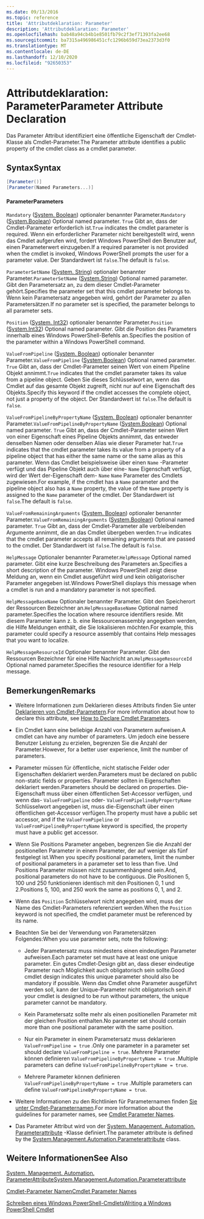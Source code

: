 ```yaml
---
ms.date: 09/13/2016
ms.topic: reference
title: 'Attributdeklaration: Parameter'
description: 'Attributdeklaration: Parameter'
ms.openlocfilehash: bab48a94cb4b1e8501fb79c2f3ef71393fa2ee68
ms.sourcegitcommit: ba7315a496986451cfc1296b659d73ea2373d3f0
ms.translationtype: MT
ms.contentlocale: de-DE
ms.lasthandoff: 12/10/2020
ms.locfileid: "92650353"
---
```

# <a name="parameter-attribute-declaration"></a><span data-ttu-id="8400a-103">Attributdeklaration: Parameter</span><span class="sxs-lookup"><span data-stu-id="8400a-103">Parameter Attribute Declaration</span></span>

<span data-ttu-id="8400a-104">Das Parameter Attribut identifiziert eine öffentliche Eigenschaft der Cmdlet-Klasse als Cmdlet-Parameter.</span><span class="sxs-lookup"><span data-stu-id="8400a-104">The Parameter attribute identifies a public property of the cmdlet class as a cmdlet parameter.</span></span>

## <a name="syntax"></a><span data-ttu-id="8400a-105">Syntax</span><span class="sxs-lookup"><span data-stu-id="8400a-105">Syntax</span></span>

```csharp
[Parameter()]
[Parameter(Named Parameters...)]
```

#### <a name="parameters"></a><span data-ttu-id="8400a-106">Parameter</span><span class="sxs-lookup"><span data-stu-id="8400a-106">Parameters</span></span>

<span data-ttu-id="8400a-107">`Mandatory` ([System. Boolean](/dotnet/api/System.Boolean)) optionaler benannter Parameter.</span><span class="sxs-lookup"><span data-stu-id="8400a-107">`Mandatory` ([System.Boolean](/dotnet/api/System.Boolean)) Optional named parameter.</span></span> <span data-ttu-id="8400a-108">`True` Gibt an, dass der Cmdlet-Parameter erforderlich ist.</span><span class="sxs-lookup"><span data-stu-id="8400a-108">`True` indicates the cmdlet parameter is required.</span></span> <span data-ttu-id="8400a-109">Wenn ein erforderlicher Parameter nicht bereitgestellt wird, wenn das Cmdlet aufgerufen wird, fordert Windows PowerShell den Benutzer auf, einen Parameterwert einzugeben.</span><span class="sxs-lookup"><span data-stu-id="8400a-109">If a required parameter is not provided when the cmdlet is invoked, Windows PowerShell prompts the user for a parameter value.</span></span> <span data-ttu-id="8400a-110">Der Standardwert ist `false`.</span><span class="sxs-lookup"><span data-stu-id="8400a-110">The default is `false`.</span></span>

<span data-ttu-id="8400a-111">`ParameterSetName` ([System. String](/dotnet/api/System.String)) optionaler benannter Parameter.</span><span class="sxs-lookup"><span data-stu-id="8400a-111">`ParameterSetName` ([System.String](/dotnet/api/System.String)) Optional named parameter.</span></span> <span data-ttu-id="8400a-112">Gibt den Parametersatz an, zu dem dieser Cmdlet-Parameter gehört.</span><span class="sxs-lookup"><span data-stu-id="8400a-112">Specifies the parameter set that this cmdlet parameter belongs to.</span></span> <span data-ttu-id="8400a-113">Wenn kein Parametersatz angegeben wird, gehört der Parameter zu allen Parametersätzen.</span><span class="sxs-lookup"><span data-stu-id="8400a-113">If no parameter set is specified, the parameter belongs to all parameter sets.</span></span>

<span data-ttu-id="8400a-114">`Position` ([System. Int32](/dotnet/api/System.Int32)) optionaler benannter Parameter.</span><span class="sxs-lookup"><span data-stu-id="8400a-114">`Position` ([System.Int32](/dotnet/api/System.Int32)) Optional named parameter.</span></span> <span data-ttu-id="8400a-115">Gibt die Position des Parameters innerhalb eines Windows PowerShell-Befehls an.</span><span class="sxs-lookup"><span data-stu-id="8400a-115">Specifies the position of the parameter within a Windows PowerShell command.</span></span>

<span data-ttu-id="8400a-116">`ValueFromPipeline` ([System. Boolean](/dotnet/api/System.Boolean)) optionaler benannter Parameter.</span><span class="sxs-lookup"><span data-stu-id="8400a-116">`ValueFromPipeline` ([System.Boolean](/dotnet/api/System.Boolean)) Optional named parameter.</span></span> <span data-ttu-id="8400a-117">`True` Gibt an, dass der Cmdlet-Parameter seinen Wert von einem Pipeline Objekt annimmt.</span><span class="sxs-lookup"><span data-stu-id="8400a-117">`True` indicates that the cmdlet parameter takes its value from a pipeline object.</span></span> <span data-ttu-id="8400a-118">Geben Sie dieses Schlüsselwort an, wenn das Cmdlet auf das gesamte Objekt zugreift, nicht nur auf eine Eigenschaft des Objekts.</span><span class="sxs-lookup"><span data-stu-id="8400a-118">Specify this keyword if the cmdlet accesses the complete object, not just a property of the object.</span></span> <span data-ttu-id="8400a-119">Der Standardwert ist `false`.</span><span class="sxs-lookup"><span data-stu-id="8400a-119">The default is `false`.</span></span>

<span data-ttu-id="8400a-120">`ValueFromPipelineByPropertyName` ([System. Boolean](/dotnet/api/System.Boolean)) optionaler benannter Parameter.</span><span class="sxs-lookup"><span data-stu-id="8400a-120">`ValueFromPipelineByPropertyName` ([System.Boolean](/dotnet/api/System.Boolean)) Optional named parameter.</span></span> <span data-ttu-id="8400a-121">`True` Gibt an, dass der Cmdlet-Parameter seinen Wert von einer Eigenschaft eines Pipeline Objekts annimmt, das entweder denselben Namen oder denselben Alias wie dieser Parameter hat.</span><span class="sxs-lookup"><span data-stu-id="8400a-121">`True` indicates that the cmdlet parameter takes its value from a property of a pipeline object that has either the same name or the same alias as this parameter.</span></span> <span data-ttu-id="8400a-122">Wenn das Cmdlet beispielsweise über einen `Name` -Parameter verfügt und das Pipeline Objekt auch über eine- `Name` Eigenschaft verfügt, wird der Wert der-Eigenschaft dem- `Name` `Name` Parameter des Cmdlets zugewiesen.</span><span class="sxs-lookup"><span data-stu-id="8400a-122">For example, if the cmdlet has a `Name` parameter and the pipeline object also has a `Name` property, the value of the `Name` property is assigned to the `Name` parameter of the cmdlet.</span></span> <span data-ttu-id="8400a-123">Der Standardwert ist `false`.</span><span class="sxs-lookup"><span data-stu-id="8400a-123">The default is `false`.</span></span>

<span data-ttu-id="8400a-124">`ValueFromRemainingArguments` ([System. Boolean](/dotnet/api/System.Boolean)) optionaler benannter Parameter.</span><span class="sxs-lookup"><span data-stu-id="8400a-124">`ValueFromRemainingArguments` ([System.Boolean](/dotnet/api/System.Boolean)) Optional named parameter.</span></span> <span data-ttu-id="8400a-125">`True` Gibt an, dass der Cmdlet-Parameter alle verbleibenden Argumente annimmt, die an das Cmdlet übergeben werden.</span><span class="sxs-lookup"><span data-stu-id="8400a-125">`True` indicates that the cmdlet parameter accepts all remaining arguments that are passed to the cmdlet.</span></span> <span data-ttu-id="8400a-126">Der Standardwert ist `false`.</span><span class="sxs-lookup"><span data-stu-id="8400a-126">The default is `false`.</span></span>

<span data-ttu-id="8400a-127">`HelpMessage` Optionaler benannter Parameter.</span><span class="sxs-lookup"><span data-stu-id="8400a-127">`HelpMessage` Optional named parameter.</span></span> <span data-ttu-id="8400a-128">Gibt eine kurze Beschreibung des Parameters an.</span><span class="sxs-lookup"><span data-stu-id="8400a-128">Specifies a short description of the parameter.</span></span> <span data-ttu-id="8400a-129">Windows PowerShell zeigt diese Meldung an, wenn ein Cmdlet ausgeführt wird und kein obligatorischer Parameter angegeben ist.</span><span class="sxs-lookup"><span data-stu-id="8400a-129">Windows PowerShell displays this message when a cmdlet is run and a mandatory parameter is not specified.</span></span>

<span data-ttu-id="8400a-130">`HelpMessageBaseName` Optionaler benannter Parameter. Gibt den Speicherort der Ressourcen Bezeichner an.</span><span class="sxs-lookup"><span data-stu-id="8400a-130">`HelpMessageBaseName` Optional named parameter.Specifies the location where resource identifiers reside.</span></span> <span data-ttu-id="8400a-131">Mit diesem Parameter kann z. b. eine Ressourcenassembly angegeben werden, die Hilfe Meldungen enthält, die Sie lokalisieren möchten.</span><span class="sxs-lookup"><span data-stu-id="8400a-131">For example, this parameter could specify a resource assembly that contains Help messages that you want to localize.</span></span>

<span data-ttu-id="8400a-132">`HelpMessageResourceId` Optionaler benannter Parameter. Gibt den Ressourcen Bezeichner für eine Hilfe Nachricht an.</span><span class="sxs-lookup"><span data-stu-id="8400a-132">`HelpMessageResourceId` Optional named parameter.Specifies the resource identifier for a Help message.</span></span>

## <a name="remarks"></a><span data-ttu-id="8400a-133">Bemerkungen</span><span class="sxs-lookup"><span data-stu-id="8400a-133">Remarks</span></span>

- <span data-ttu-id="8400a-134">Weitere Informationen zum Deklarieren dieses Attributs finden Sie unter [Deklarieren von Cmdlet-Parametern](./how-to-declare-cmdlet-parameters.md).</span><span class="sxs-lookup"><span data-stu-id="8400a-134">For more information about how to declare this attribute, see [How to Declare Cmdlet Parameters](./how-to-declare-cmdlet-parameters.md).</span></span>

- <span data-ttu-id="8400a-135">Ein Cmdlet kann eine beliebige Anzahl von Parametern aufweisen.</span><span class="sxs-lookup"><span data-stu-id="8400a-135">A cmdlet can have any number of parameters.</span></span> <span data-ttu-id="8400a-136">Um jedoch eine bessere Benutzer Leistung zu erzielen, begrenzen Sie die Anzahl der Parameter.</span><span class="sxs-lookup"><span data-stu-id="8400a-136">However, for a better user experience, limit the number of parameters.</span></span>

- <span data-ttu-id="8400a-137">Parameter müssen für öffentliche, nicht statische Felder oder Eigenschaften deklariert werden.</span><span class="sxs-lookup"><span data-stu-id="8400a-137">Parameters must be declared on public non-static fields or properties.</span></span> <span data-ttu-id="8400a-138">Parameter sollten in Eigenschaften deklariert werden.</span><span class="sxs-lookup"><span data-stu-id="8400a-138">Parameters should be declared on properties.</span></span> <span data-ttu-id="8400a-139">Die-Eigenschaft muss über einen öffentlichen Set-Accessor verfügen, und wenn das- `ValueFromPipeline` oder- `ValueFromPipelineByPropertyName` Schlüsselwort angegeben ist, muss die-Eigenschaft über einen öffentlichen get-Accessor verfügen.</span><span class="sxs-lookup"><span data-stu-id="8400a-139">The property must have a public set accessor, and if the `ValueFromPipeline` or `ValueFromPipelineByPropertyName` keyword is specified, the property must have a public get accessor.</span></span>

- <span data-ttu-id="8400a-140">Wenn Sie Positions Parameter angeben, begrenzen Sie die Anzahl der positionellen Parameter in einem Parameter, der auf weniger als fünf festgelegt ist.</span><span class="sxs-lookup"><span data-stu-id="8400a-140">When you specify positional parameters,  limit the number of positional parameters in a parameter set to less than five.</span></span> <span data-ttu-id="8400a-141">Und Positions Parameter müssen nicht zusammenhängend sein.</span><span class="sxs-lookup"><span data-stu-id="8400a-141">And, positional parameters do not have to be contiguous.</span></span> <span data-ttu-id="8400a-142">Die Positionen 5, 100 und 250 funktionieren identisch mit den Positionen 0, 1 und 2.</span><span class="sxs-lookup"><span data-stu-id="8400a-142">Positions 5, 100, and 250 work the same as positions 0, 1, and 2.</span></span>

- <span data-ttu-id="8400a-143">Wenn das `Position` Schlüsselwort nicht angegeben wird, muss der Name des Cmdlet-Parameters referenziert werden.</span><span class="sxs-lookup"><span data-stu-id="8400a-143">When the `Position` keyword is not specified, the cmdlet parameter must be referenced by its name.</span></span>

- <span data-ttu-id="8400a-144">Beachten Sie bei der Verwendung von Parametersätzen Folgendes:</span><span class="sxs-lookup"><span data-stu-id="8400a-144">When you use parameter sets, note the following:</span></span>

  - <span data-ttu-id="8400a-145">Jeder Parametersatz muss mindestens einen eindeutigen Parameter aufweisen.</span><span class="sxs-lookup"><span data-stu-id="8400a-145">Each parameter set must have at least one unique parameter.</span></span> <span data-ttu-id="8400a-146">Ein gutes Cmdlet-Design gibt an, dass dieser eindeutige Parameter nach Möglichkeit auch obligatorisch sein sollte.</span><span class="sxs-lookup"><span data-stu-id="8400a-146">Good cmdlet design indicates this unique parameter should also be mandatory if possible.</span></span> <span data-ttu-id="8400a-147">Wenn das Cmdlet ohne Parameter ausgeführt werden soll, kann der Unique-Parameter nicht obligatorisch sein.</span><span class="sxs-lookup"><span data-stu-id="8400a-147">If your cmdlet is designed to be run without parameters, the unique parameter cannot be mandatory.</span></span>

  - <span data-ttu-id="8400a-148">Kein Parametersatz sollte mehr als einen positionellen Parameter mit der gleichen Position enthalten.</span><span class="sxs-lookup"><span data-stu-id="8400a-148">No parameter set should contain more than one positional parameter with the same position.</span></span>

  - <span data-ttu-id="8400a-149">Nur ein Parameter in einem Parametersatz muss deklarieren `ValueFromPipeline = true` .</span><span class="sxs-lookup"><span data-stu-id="8400a-149">Only one parameter in a parameter set should declare `ValueFromPipeline = true`.</span></span> <span data-ttu-id="8400a-150">Mehrere Parameter können definieren `ValueFromPipelineByPropertyName = true` .</span><span class="sxs-lookup"><span data-stu-id="8400a-150">Multiple parameters can define `ValueFromPipelineByPropertyName = true`.</span></span>

  - <span data-ttu-id="8400a-151">Mehrere Parameter können definieren `ValueFromPipelineByPropertyName = true` .</span><span class="sxs-lookup"><span data-stu-id="8400a-151">Multiple parameters can define `ValueFromPipelineByPropertyName = true`.</span></span>

- <span data-ttu-id="8400a-152">Weitere Informationen zu den Richtlinien für Parameternamen finden [Sie unter Cmdlet-Parameternamen](standard-cmdlet-parameter-names-and-types.md).</span><span class="sxs-lookup"><span data-stu-id="8400a-152">For more information about the guidelines for parameter names, see [Cmdlet Parameter Names](standard-cmdlet-parameter-names-and-types.md).</span></span>

- <span data-ttu-id="8400a-153">Das Parameter Attribut wird von der [System. Management. Automation. Parameterattribute](/dotnet/api/System.Management.Automation.ParameterAttribute) -Klasse definiert.</span><span class="sxs-lookup"><span data-stu-id="8400a-153">The parameter attribute is defined by the [System.Management.Automation.Parameterattribute](/dotnet/api/System.Management.Automation.ParameterAttribute) class.</span></span>

## <a name="see-also"></a><span data-ttu-id="8400a-154">Weitere Informationen</span><span class="sxs-lookup"><span data-stu-id="8400a-154">See Also</span></span>

[<span data-ttu-id="8400a-155">System. Management. Automation. ParameterAttribute</span><span class="sxs-lookup"><span data-stu-id="8400a-155">System.Management.Automation.Parameterattribute</span></span>](/dotnet/api/System.Management.Automation.ParameterAttribute)

[<span data-ttu-id="8400a-156">Cmdlet-Parameter Namen</span><span class="sxs-lookup"><span data-stu-id="8400a-156">Cmdlet Parameter Names</span></span>](standard-cmdlet-parameter-names-and-types.md)

[<span data-ttu-id="8400a-157">Schreiben eines Windows PowerShell-Cmdlets</span><span class="sxs-lookup"><span data-stu-id="8400a-157">Writing a Windows PowerShell Cmdlet</span></span>](./writing-a-windows-powershell-cmdlet.md)
